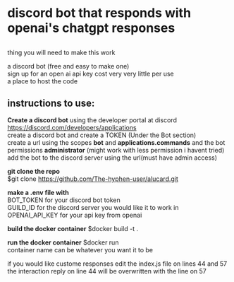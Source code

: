# discord bot that responds with openai's chatgpt responses


##
thing you will need to make this work


a discord bot (free and easy to make one)<br>
sign up for an open ai api key cost very very little per use<br>
a place to host the code<br>
## instructions to use:

**Create a discord bot**
using the developer portal at discord https://discord.com/developers/applications <br>
create a discord bot and create a TOKEN (Under the Bot section)<br>
create a url using the scopes **bot** and **applications.commands** and the bot permissions **administrator** (might work with less permission i havent tried)<br>
add the bot to the discord server using the url(must have admin access)

**git clone the repo**<br>
$git clone https://github.com/The-hyphen-user/alucard.git

**make a .env file with** <br>
BOT_TOKEN for your discord bot token <br>
GUILD_ID for the discord server you would like it to work in <br>
OPENAI_API_KEY for your api key from openai


**build the docker container**
$docker build -t <container-name> .

**run the docker container**
$docker run <container-name><br>
container name can be whatever you want it to be


if you would like custome responses edit the index.js file on lines 44 and 57<br>
the interaction reply on line 44 will be overwritten with the line on 57